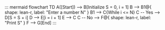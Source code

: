 ::: mermaid
flowchart TD
    A([Start]) --> B[Initialize S = 0, i = 1]
    B --> B1@{ shape: lean-r, label: "Enter a number N" }
    B1 --> C{While i <= N}
    C -- Yes --> D[S = S + i]
    D --> E[i = i + 1]
    E --> C
    C -- No --> F@{ shape: lean-r, label: "Print S" }
    F --> G[End]
:::
